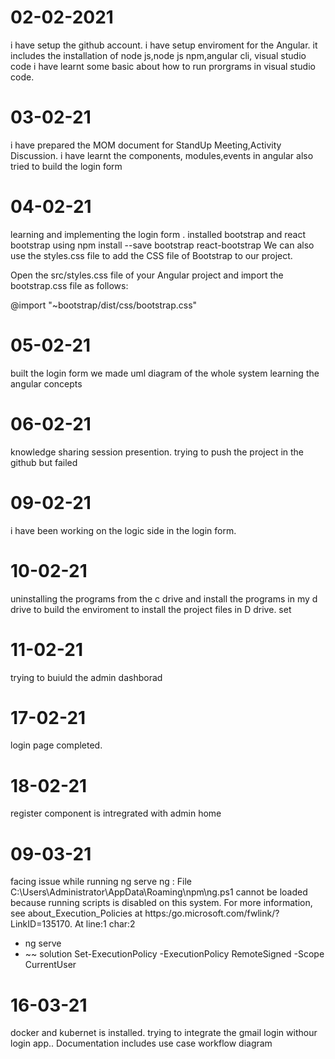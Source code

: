 # 02-02-2021
i have setup the github account.
i have setup enviroment for the Angular.
it includes the installation of node js,node js npm,angular cli, visual studio code
i have learnt some basic about how to  run prorgrams in visual studio code.
# 03-02-21
i have prepared the MOM document for StandUp Meeting,Activity Discussion.
i have learnt the components, modules,events in angular
also tried to build the login form
# 04-02-21
learning and implementing the login form .
installed bootstrap and react bootstrap using
npm install --save bootstrap react-bootstrap
We can also use the styles.css file to add the CSS file of Bootstrap to our project.

Open the src/styles.css file of your Angular project and import the bootstrap.css file as follows:

 @import "~bootstrap/dist/css/bootstrap.css"

# 05-02-21
built the login form
we  made uml diagram of the whole system
learning the angular concepts
# 06-02-21
 knowledge sharing session presention.
 trying to push the project  in the github but failed
 
# 09-02-21
i have been working on the logic side in the login form.
# 10-02-21
uninstalling the programs from the c drive and install the programs in my d drive to build the enviroment to install the project files in D drive.
set 
# 11-02-21
trying to buiuld the admin dashborad
# 17-02-21
login page completed.
# 18-02-21
register component is intregrated with admin home
# 09-03-21

facing issue while running
 ng serve
ng : File C:\Users\Administrator\AppData\Roaming\npm\ng.ps1 cannot be loaded because running scripts is disabled on this system. For more information, see 
about_Execution_Policies at https:/go.microsoft.com/fwlink/?LinkID=135170.
At line:1 char:2
+  ng serve
+  ~~
 solution
Set-ExecutionPolicy -ExecutionPolicy RemoteSigned -Scope CurrentUser
# 16-03-21
docker and kubernet is installed.
trying to integrate the gmail login withour login app..
Documentation includes use case workflow diagram
